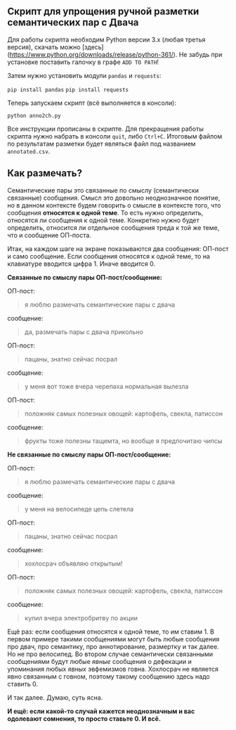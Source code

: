## Скрипт для упрощения ручной разметки семантических пар с Двача

Для работы скрипта необходим Python версии 3.x (любая третья версия), скачать можно [здесь] (https://www.python.org/downloads/release/python-361/). Не забудь при установке поставить галочку в графе `ADD TO PATH`!

Затем нужно установить модули `pandas` и `requests`:

`pip install pandas`
`pip install requests`

Теперь запускаем скрипт (всё выполняется в консоли):

`python anno2ch.py`

Все инструкции прописаны в скрипте. Для прекращения работы скрипта нужно набрать в консоли `quit`, либо `Ctrl+C`. Итоговым файлом по результатам разметки будет являться файл под названием `annotated.csv`.

## Как размечать?

Семантические пары это связанные по смыслу (семантически связанные) сообщения. Смысл это довольно неоднозначное понятие, но в данном контексте будем говорить о смысле в контексте того, что сообщения **относятся к одной теме**. То есть нужно определить, относятся ли сообщения к одной теме. Конкретно нужно будет определить, относится ли отдельное сообщения треда к той же теме, что и сообщение ОП-поста.

Итак, на каждом шаге на экране показываются два сообщения: ОП-пост и само сообщение. Если сообщения относятся к одной теме, то на клавиатуре вводится цифра 1. Иначе вводится 0.

**Связанные по смыслу пары ОП-пост/сообщение:**

ОП-пост:
>я люблю размечать семантические пары с двача

сообщение:
>да, размечать пары с двача прикольно

ОП-пост:
>пацаны, знатно сейчас посрал

сообщение:
>у меня вот тоже вчера черепаха нормальная вылезла

ОП-пост:
>положняк самых полезных овощей: картофель, свекла, патиссон

сообщение:
>фрукты тоже полезны тащемта, но вообще я предпочитаю чипсы

**Не связанные по смыслу пары ОП-пост/сообщение:**

ОП-пост:
>я люблю размечать семантические пары с двача

сообщение:
>у меня на велосипеде цепь слетела

ОП-пост:
>пацаны, знатно сейчас посрал

сообщение:
>хохлосрач объявляю открытым!

ОП-пост:
>положняк самых полезных овощей: картофель, свекла, патиссон

сообщение:
>купил вчера электробритву по акции

Ещё раз: если сообщения относятся к одной теме, то им ставим 1. В первом примере такими сообщениями могут быть любые сообщения про двач, про семантику, про аннотирование, размертку и так далее. Но не про велосипед. Во втором случае семантически связанными сообщениями будут любые *явные* сообщения о дефекации и упоминания любых *явных* эвфемизмов говна. Хохлосрач не является явно связанным с говном, поэтому такому сообщению здесь надо ставить 0.

И так далее. Думаю, суть ясна.

**И ещё: если какой-то случай кажется неоднозначным и вас одолевают сомнения, то просто ставьте 0. И всё.**

